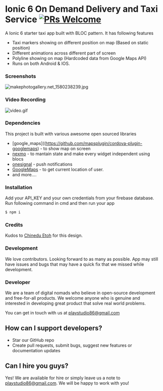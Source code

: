 # Ionic 6 On Demand Delivery and Taxi Service [![PRs Welcome](https://img.shields.io/badge/PRs-welcome-brightgreen.svg?style=flat-square)](http://makeapullrequest.com)


A Ionic 6 starter taxi app built with BLOC pattern. It has following features

  - Taxi markers showing on different position on map (Based on static position)
  - Different animations across different part of screen 
  - Polyline showing on map (Hardcoded data from Google Maps API)
  - Runs on both Android & IOS.

### Screenshots

![makephotogallery.net_1580238239.jpg](https://www.dropbox.com/s/dgd40s5752y2jsl/makephotogallery.net_1580238239.jpg?dl=0&raw=1)

### Video Recording
![video.gif](https://firebasestorage.googleapis.com/v0/b/smart-ordr.appspot.com/o/ezgif.com-resize.gif?alt=media&token=3d9a010b-ba52-4045-a24e-cb3078e2a2f1)
### Dependencies

This project is built with various awesome open sourced libraries

* [google_maps]((https://github.com/mapsplugin/cordova-plugin-googlemaps) -  to show map on screen 
* [nexmo](vonage.com/communications-apis/programmable-solutions/2fa/) - to mantain state and make every widget independent using blocs 
* [onesignal](https://app.onesignal.com/apps) - push notifications
* [GoogleMaps](https://github.com/mapsplugin/cordova-plugin-googlemaps) - to get current location of user.
* and more....


### Installation

Add your API_KEY and your own credentials from your firebase database. Run following command in cmd and then run your app

```sh
$ npm i
```
### Credits
Kudos to [Chinedu Etoh](https://www.linkedin.com/in/chinedu-etoamaihe-a041a6105/) for this design.

### Development

We love contributors. Looking forward to as many as possible.
App may still have issues and bugs that may have a quick fix that we missed while development.

### Developer

We are a team of digital nomads who believe in open-source development and free-for-all products.
We welcome anyone who is genuine and interested in developing great product that solve real world problems.

You can get in touch with us at playstudio86@gmail.com

## How can I support developers?
- Star our GitHub repo
- Create pull requests, submit bugs, suggest new features or documentation updates


## Can I hire you guys?
Yes! We are available for hire or simply leave us a note to playstudio86@gmail.com. We will be happy to work with you!

